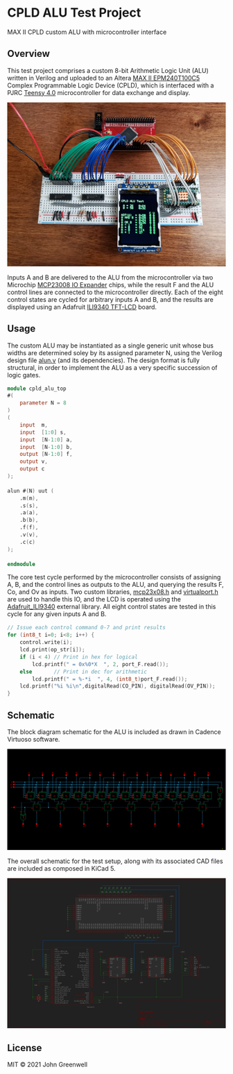 # CPLD ALU Test Project

MAX II CPLD custom ALU with microcontroller interface

## Overview

This test project comprises a custom 8-bit Arithmetic Logic Unit (ALU) written in Verilog and uploaded to an Altera [MAX II EPM240T100C5](https://www.digikey.com/en/products/detail/intel/EPM240T100C5/703853) Complex Programmable Logic Device (CPLD), which is interfaced with a PJRC [Teensy 4.0](https://www.pjrc.com/store/teensy40.html) microcontroller for data exchange and display.

![Example Breadboard](images/cpld-alu_test.png)

Inputs A and B are delivered to the ALU from the microcontroller via two Microchip [MCP23008 IO Expander](https://www.digikey.com/en/products/detail/microchip-technology/MCP23008-E-P/735951) chips, while the result F and the ALU control lines are connected to the microcontroller directly. Each of the eight control states are cycled for arbitrary inputs A and B, and the results are displayed using an Adafruit [ILI9340 TFT-LCD](https://www.adafruit.com/product/1480) board.

## Usage

The custom ALU may be instantiated as a single generic unit whose bus widths are determined soley by its assigned parameter N, using the Verilog design file [alun.v](src/cpld/alun.v) (and its dependencies). The design format is fully structural, in order to implement the ALU as a very specific succession of logic gates.

```v
module cpld_alu_top
#(
    parameter N = 8
)
(
    input  m,
    input  [1:0] s,
    input  [N-1:0] a,
    input  [N-1:0] b,
    output [N-1:0] f,
    output v,
    output c
);

alun #(N) uut (
    .m(m),
    .s(s),
    .a(a),
    .b(b),
    .f(f),
    .v(v),
    .c(c)
);

endmodule
```

The core test cycle performed by the microcontroller consists of assigning A, B, and the control lines as outputs to the ALU, and querying the results F, Co, and Ov as inputs. Two custom libraries, [mcp23x08.h](src/controller/src/mcp23x08.h) and [virtualport.h](src/controller/src/virtualport.h) are used to handle this IO, and the LCD is operated using the [Adafruit_ILI9340](https://github.com/adafruit/Adafruit_ILI9340) external library. All eight control states are tested in this cycle for any given inputs A and B.

```cpp
// Issue each control command 0-7 and print results
for (int8_t i=0; i<8; i++) {
    control.write(i);
    lcd.print(op_str[i]);
    if (i < 4) // Print in hex for logical
        lcd.printf(" = 0x%0*X  ", 2, port_F.read());
    else       // Print in dec for arithmetic
        lcd.printf(" = %-*i  ", 4, (int8_t)port_F.read());
    lcd.printf("%i %i\n",digitalRead(CO_PIN), digitalRead(OV_PIN));
}
```

## Schematic

The block diagram schematic for the ALU is included as drawn in Cadence Virtuoso software.

![ALU Design FLow](images/cpld-alu_logic.png)

The overall schematic for the test setup, along with its associated CAD files are included as composed in KiCad 5.

![Test Setup Schematic](images/cpld-alu_schematic.png)

## License

MIT © 2021 John Greenwell